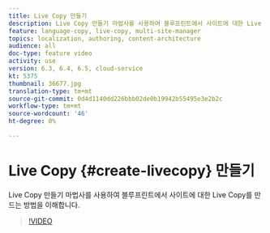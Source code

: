 ```yaml
---
title: Live Copy 만들기
description: Live Copy 만들기 마법사를 사용하여 블루프린트에서 사이트에 대한 Live Copy를 만드는 방법을 이해합니다.
feature: language-copy, live-copy, multi-site-manager
topics: localization, authoring, content-architecture
audience: all
doc-type: feature video
activity: use
version: 6.3, 6.4, 6.5, cloud-service
kt: 5375
thumbnail: 36677.jpg
translation-type: tm+mt
source-git-commit: 0d4d1140dd226bbb02de0b19942b55495e3e2b2c
workflow-type: tm+mt
source-wordcount: '46'
ht-degree: 0%

---
```



# Live Copy {#create-livecopy} 만들기

Live Copy 만들기 마법사를 사용하여 블루프린트에서 사이트에 대한 Live Copy를 만드는 방법을 이해합니다.

>[!VIDEO](https://video.tv.adobe.com/v/36677?quality=12&learn=on)
